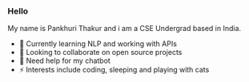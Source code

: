 ### Hello
My name is Pankhuri Thakur and i am a CSE Undergrad based in India.

- 🌱 Currently learning NLP and working with APIs
- 👯 Looking to collaborate on open source projects
- 🤔 Need help for my chatbot
- ⚡ Interests include coding, sleeping and playing with cats

<!--
**punz321/punz321** is a ✨ _special_ ✨ repository because its `README.md` (this file) appears on your GitHub profile.

Here are some ideas to get you started:

- 🔭 I’m currently working on ..

- 💬 Ask me about ...
- 📫 How to reach me: ...

-  Fun fact: ...
-->
